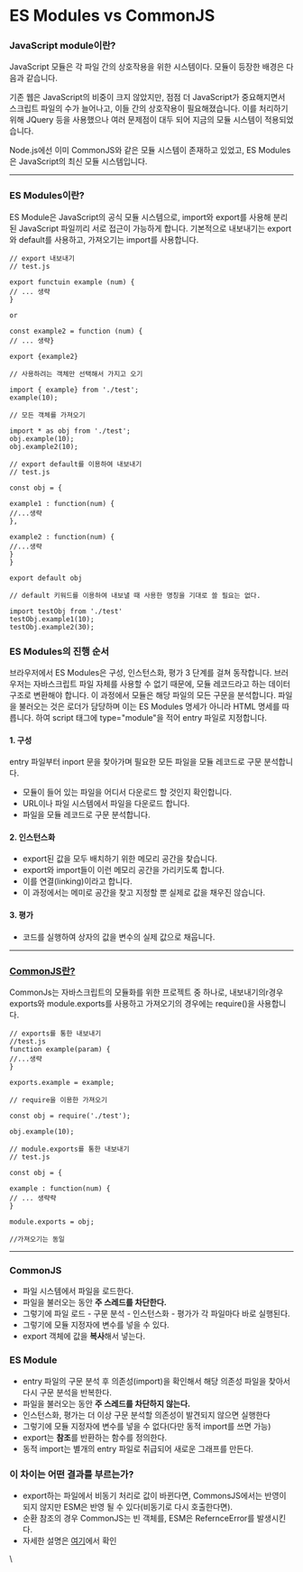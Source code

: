 # ES Modules vs CommonJS

### JavaScript module이란?

JavaScript 모듈은 각 파일 간의 상호작용을 위한 시스템이다. 모듈이 등장한 배경은 다음과 같습니다.

기존 웹은 JavaScript의 비중이 크지 않았지만, 점점 더 JavaScript가 중요해지면서 스크립트 파일의 수가 늘어나고, 이들 간의 상호작용이 필요해졌습니다. 이를 처리하기 위해 JQuery 등을 사용했으나 여러 문제점이 대두 되어 지금의 모듈 시스템이 적용되었습니다.

Node.js에선 이미 CommonJS와 같은 모듈 시스템이 존재하고 있었고, ES Modules은 JavaScript의 최신 모듈 시스템입니다.

***

### ES Modules이란?

ES Module은 JavaScript의 공식 모듈 시스템으로, import와 export를 사용해 분리된 JavaScript 파일끼리 서로 접근이 가능하게 합니다. 기본적으로 내보내기는 export와 default를 사용하고, 가져오기는 import를 사용합니다.

```
// export 내보내기
// test.js

export functuin example (num) {
// ... 생략
}

or

const example2 = function (num) {
// ... 생략}

export {example2}
```

```
// 사용하려는 객체만 선택해서 가지고 오기

import { example} from './test';
example(10);

// 모든 객체를 가져오기

import * as obj from './test';
obj.example(10);
obj.example2(10);
```

```
// export default를 이용하여 내보내기
// test.js

const obj = {

example1 : function(num) {
//...생략
},

example2 : function(num) {
//...생략
}
}

export default obj
```

```
// default 키워드를 이용하여 내보낼 때 사용한 명칭을 기대로 쓸 필요는 없다.

import testObj from './test'
testObj.example1(10);
testObj.example2(30);
```

### ES Modules의 진행 순서

브라우저에서 ES Modules은 구성, 인스턴스화, 평가 3 단계를 걸쳐 동작합니다. 브러우저는 자바스크립트 파일 자체를 사용할 수 없기 때문에, 모듈 레코드라고 하는 데이터 구조로 변환해야 합니다. 이 과정에서 모듈은 해당 파일의 모든 구문을 분석합니다. 파일을 불러오는 것은 로더가 담당하며 이는 ES Modules 명세가 아니라 HTML 명세를 따릅니다. 하여  script 태그에 type="module"을 적어 entry 파일로 지정합니다.

#### 1. 구성

entry 파일부터 inport 문을 찾아가며 필요한 모든 파일을 모듈 레코드로 구문 분석합니다.

* 모듈이 들어 있는 파일을 어디서 다운로드 할 것인지 확인합니다.&#x20;
* URL이나 파일 시스템에서 파일을 다운로드 합니다.
* 파일을 모듈 레코드로 구문 분석합니다.

#### 2. 인스턴스화

* export된 값을 모두 배치하기 위한 메모리 공간을 찾습니다.
* export와 import들이 이런 메모리 공간을 가리키도록 합니다.
* 이를 연결(linking)이라고 합니다.
* 이 과정에서는 메미로 공간을 찾고 지정할 뿐 실제로 값을 채우진 않습니다.

#### 3. 평가

* 코드를 실행하여 상자의 값을 변수의 실제 값으로 채웁니다.

***

### [CommonJS란?](https://nodejs.org/api/modules.html)

CommonJs는 자바스크립트의 모듈화를 위한 프로젝트 중 하나로,  내보내기의r경우 exports와  module.exports를 사용하고 가져오기의 경우에는 require()을 사용합니다.

```
// exports를 통한 내보내기
//test.js
function example(param) {
//...생략
}

exports.example = example;
```

```
// require을 이용한 가져오기

const obj = require('./test');

obj.example(10);
```

```
// module.exports를 통한 내보내기
// test.js

const obj = {

example : function(num) {
// ... 생략략
}

module.exports = obj;

//가져오기는 동일
```

***

### **CommonJS**

* 파일 시스템에서 파일을 로드한다.
* 파일을 불러오는 동안 **주 스레드를 차단한다.**
* 그렇기에 파일 로드 - 구문 분석 - 인스턴스화 - 평가가 각 파일마다 바로 실행된다.
* 그렇기에 모듈 지정자에 변수를 넣을 수 있다.
* export 객체에 값을 **복사**해서 넣는다.

### **ES Module**

* entry 파일의 구문 분석 후 의존성(import)을 확인해서 해당 의존성 파일을 찾아서 다시 구문 분석을 반복한다.
* 파일을 불러오는 동안 **주 스레드를 차단하지 않는다.**
* 인스턴스화, 평가는 더 이상 구문 분석할 의존성이 발견되지 않으면 실행한다
* 그렇기에 모듈 지정자에 변수를 넣을 수 없다(다만 동적 import를 쓰면 가능)
* export는 **참조**를 반환하는 함수를 정의한다.
* 동적 import는 별개의 entry 파일로 취급되어 새로운 그래프를 만든다.

### **이 차이는 어떤 결과를 부르는가?**

* export하는 파일에서 비동기 처리로 값이 바뀐다면, CommonsJS에서는 반영이 되지 않지만 ESM은 반영 될 수 있다(비동기로 다시 호출한다면).
* 순환 참조의 경우 CommonJS는 빈 객체를, ESM은 RefernceError를 발생시킨다.
* 자세한 설명은 [여기](https://yoeubi28.medium.com/commonjs-esm-%EB%AA%A8%EB%93%88-%EC%88%9C%ED%99%98-%EC%B0%B8%EC%A1%B0-%EC%B0%A8%EC%9D%B4-e5cd1047deaf)에서 확인

\
